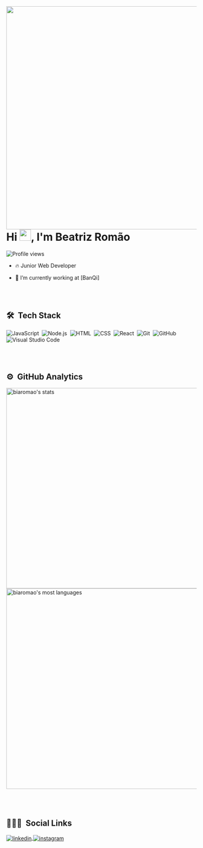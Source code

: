 <img align="right" height="590em" src="https://raw.githubusercontent.com/gist/biaromao/618ef18e3bbb7cdfd200f3a4fc1aabc6/raw/201d47c76006c99fe0dc55ea92e76bdca5537f08/githubcard.svg"/>
<h1 align="left">Hi <img src="https://raw.githubusercontent.com/kaueMarques/kaueMarques/master/hi.gif" width="30px">, I'm Beatriz Romão</h1>
<p align="left"> <img src="https://komarev.com/ghpvc/?username=biaromao&color=blue" alt="Profile views" /> </p>

- 🔥 Junior Web Developer 

- 🔭 I’m currently working at [BanQi]

<br><br>

## 🛠 &nbsp;Tech Stack

![JavaScript](https://img.shields.io/badge/-JavaScript-05122A?style=flat&logo=javascript)&nbsp;
![Node.js](https://img.shields.io/badge/-Node.js-05122A?style=flat&logo=node.js)&nbsp;
![HTML](https://img.shields.io/badge/-HTML-05122A?style=flat&logo=HTML5)&nbsp;
![CSS](https://img.shields.io/badge/-CSS-05122A?style=flat&logo=CSS3&logoColor=1572B6)&nbsp;
![React](https://img.shields.io/badge/-React-05122A?style=flat&logo=react)&nbsp;
![Git](https://img.shields.io/badge/-Git-05122A?style=flat&logo=git)&nbsp;
![GitHub](https://img.shields.io/badge/-GitHub-05122A?style=flat&logo=github)&nbsp;
![Visual Studio Code](https://img.shields.io/badge/-Visual%20Studio%20Code-05122A?style=flat&logo=visual-studio-code&logoColor=007ACC)&nbsp;

<br><br>

## ⚙️ &nbsp;GitHub Analytics

<p align="left">
<img width="530em" src="https://github-readme-stats.vercel.app/api?username=biaromao&show_icons=true&theme=vision-friendly-dark" alt="biaromao's stats"/>
<img width="530em" src="https://github-readme-stats.vercel.app/api/top-langs/?username=biaromao&layout=compact&theme=vision-friendly-dark" alt="biaromao's most languages"/>
</p>

<br><br>

## 👨🏽‍🦲 &nbsp;Social Links


<a href="www.linkedin.com/in/beatriz-romão-ribeiro" target="_blank">
  <img align="center" src="https://img.shields.io/badge/-maykbrito-05122A?style=flat&logo=linkedin" alt="linkedin"/>
</a>
<a href="https://www.instagram.com/romao_biah/" target="_blank">
 <img align="center" src="https://img.shields.io/badge/-maykbrito-05122A?style=flat&logo=instagram" alt="instagram"/>
</a>
</p>


